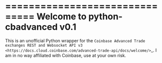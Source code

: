 ===============================
Welcome to python-cbadvanced v0.1
===============================

This is an unofficial Python wrapper for the `Coinbase Advanced Trade exchanges REST and Websocket API v3 <https://docs.cloud.coinbase.com/advanced-trade-api/docs/welcome/>`_.
I am in no way affiliated with Coinbase, use at your own risk.
